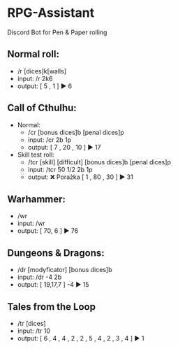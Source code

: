 # RPG-Assistant
Discord Bot for Pen &amp; Paper rolling

Normal roll: 
  -
 -  /r [dices]k[walls]
 -  input:  /r 2k6
 -  output: [ 5 , 1 ]   :arrow_forward:   6 

Call of Cthulhu:
  -
  - Normal:
    - /cr [bonus dices]b [penal dices]p
    - input: /cr 2b 1p 
    - output: [ 7 , 20 , 10 ]   :arrow_forward:   17 
  - Skill test roll:
    - /tcr [skill] [difficult] [bonus dices]b [penal dices]p
    - input: /tcr 50 1/2 2b 1p
    - output: :x: Porażka    [ 1 , 80 , 30 ]   :arrow_forward:   31
    
Warhammer:
  - 
  - /wr
  - input: /wr
  - output: [ 70, 6 ]   :arrow_forward:   76 

Dungeons & Dragons:
-
  - /dr [modyficator] [bonus dices]b
  - input: /dr -4 2b
  - output: [ 19,17,7 ] -4  :arrow_forward:   15 

Tales from the Loop
-
  - /tr [dices]
  - input: /tr 10
  - output: [ 6 , 4 , 4 , 2 , 2 , 5 , 4 , 2 , 3 , 4 ]  :arrow_forward:   1

